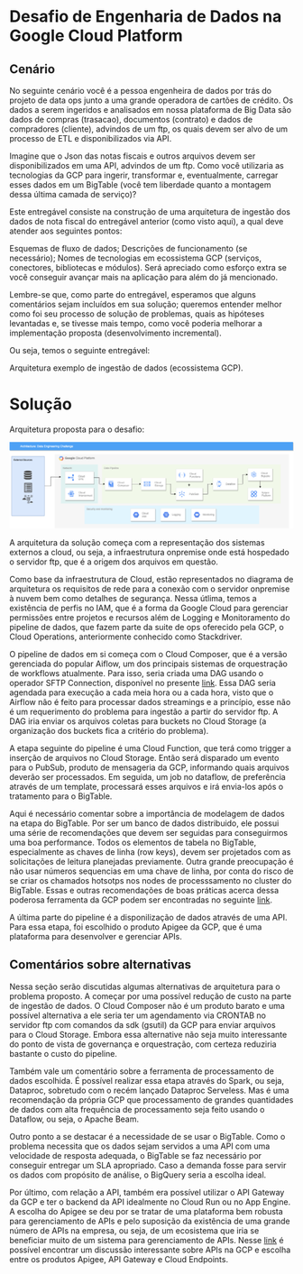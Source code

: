 # Desafio de Engenharia de Dados na Google Cloud Platform

## Cenário

No seguinte cenário você é a pessoa engenheira de dados por trás do projeto de data ops junto a uma grande operadora de cartões de crédito. Os dados a serem ingeridos e analisados em nossa plataforma de Big Data são dados de compras (trasacao), documentos (contrato) e dados de compradores (cliente), advindos de um ftp, os quais devem ser alvo de um processo de ETL e disponibilizados via API.

Imagine que o Json das notas fiscais e outros arquivos devem ser disponibilizados em uma API, advindos de um ftp. Como você utilizaria as tecnologias da GCP para ingerir, transformar e, eventualmente, carregar esses dados em um BigTable (você tem liberdade quanto a montagem dessa última camada de serviço)?

Este entregável consiste na construção de uma arquitetura de ingestão dos dados de nota fiscal do entregável anterior (como visto aqui), a qual deve atender aos seguintes pontos:

Esquemas de fluxo de dados;
Descrições de funcionamento (se necessário);
Nomes de tecnologias em ecossistema GCP (serviços, conectores, bibliotecas e módulos).
Será apreciado como esforço extra se você conseguir avançar mais na aplicação para além do já mencionado.

Lembre-se que, como parte do entregável, esperamos que alguns comentários sejam incluídos em sua solução; queremos entender melhor como foi seu processo de solução de problemas, quais as hipóteses levantadas e, se tivesse mais tempo, como você poderia melhorar a implementação proposta (desenvolvimento incremental).

Ou seja, temos o seguinte entregável:

Arquitetura exemplo de ingestão de dados (ecossistema GCP).

# Solução 

Arquitetura proposta para o desafio:

![Arquitetura proposta](./img/arquitetura_teste_eng.png "Arquitetura proposta")

A arquitetura da solução começa com a representação dos sistemas externos a cloud, ou seja, a infraestrutura onpremise onde está hospedado o servidor ftp, que é a origem dos arquivos em questão. 

Como base da infraestrutura de Cloud, estão representados no diagrama de arquitetura os requisitos de rede para a conexão com o servidor onpremise à nuvem bem como detalhes de segurança. Nessa útlima, temos a existência de perfis no IAM, que é a forma da Google Cloud para gerenciar permissões entre projetos e recursos além de Logging e Monitoramento do pipeline de dados, que fazem parte da suite de ops oferecido pela GCP, o Cloud Operations, anteriormente conhecido como Stackdriver. 

O pipeline de dados em si começa com o Cloud Composer, que é a versão gerenciada do popular Aiflow, um dos principais sistemas de orquestração de workflows atualmente. Para isso, seria criada uma DAG usando o operador SFTP Connection, disponível no presente [link](https://airflow.apache.org/docs/apache-airflow-providers-sftp/stable/connections/sftp.html). Essa DAG seria agendada para execução a cada meia hora ou a cada hora, visto que o Airflow não é feito para processar dados streamings e a princípio, esse não é um requerimento do problema para ingestão a partir do servidor ftp. A DAG iria enviar os arquivos coletas para buckets no Cloud Storage (a organização dos buckets fica a critério do problema). 

A etapa seguinte do pipeline é uma Cloud Function, que terá como trigger a inserção de arquivos no Cloud Storage. Então será disparado um evento para o PubSub, produto de mensageria da GCP, informando quais arquivos deverão ser processados. Em seguida, um job no dataflow, de preferência através de um template, processará esses arquivos e irá envia-los após o tratamento para o BigTable. 

Aqui é necessário comentar sobre a importância de modelagem de dados na etapa do BigTable. Por ser um banco de dados distribuido, ele possui uma série de recomendações que devem ser seguidas para conseguirmos uma boa performance. Todos os elementos de tabela no BigTable, especialmente as chaves de linha (row keys), devem ser projetados com as solicitações de leitura planejadas previamente. Outra grande preocupação é não usar números sequencias em uma chave de linha, por conta do risco de se criar os chamados hotsotps nos nodes de processsamento no cluster do BigTable. Essas e outras recomendações de boas práticas acerca dessa poderosa ferramenta da GCP podem ser encontradas no seguinte [link](https://cloud.google.com/bigtable/docs/schema-design).

A última parte do pipeline é a disponilização de dados através de uma API. Para essa etapa, foi escolhido o produto Apigee da GCP, que é uma plataforma para desenvolver e gerenciar APIs. 



## Comentários sobre alternativas

Nessa seção serão discutidas algumas alternativas de arquitetura para o problema proposto. A começar por uma possível redução de custo na parte de ingestão de dados. O Cloud Composer não é um produto barato e uma possível alternativa a ele seria ter um agendamento via CRONTAB no servidor ftp com comandos da sdk (gsutil) da GCP para enviar arquivos para o Cloud Storage. Embora essa alternative não seja muito interessante do ponto de vista de governança e orquestração, com certeza reduziria bastante o custo do pipeline. 

Também vale um comentário sobre a ferramenta de processamento de dados escolhida. É possível realizar essa etapa através do Spark, ou seja, Dataproc, sobretudo com o recém lançado Dataproc Serveless. Mas é uma recomendação da própria GCP que processamento de grandes quantidades de dados com alta frequência de processamento seja feito usando o Dataflow, ou seja, o Apache Beam. 

Outro ponto a se destacar é a necessidade de se usar o BigTable. Como o problema necessita que os dados sejam servidos a uma API com uma velocidade de resposta adequada, o BigTable se faz necessário por conseguir entregar um SLA apropriado. Caso a demanda fosse para servir os dados com propósito de análise, o BigQuery seria a escolha ideal. 

Por último, com relação a API, também era possível utilizar o API Gateway da GCP e ter o backend da API idealmente no Cloud Run ou no App Engine. A escolha do Apigee se deu por se tratar de uma plataforma bem robusta para gerenciamento de APIs e pelo suposição da existência de uma grande número de APIs na empresa, ou seja, de um ecosistema que iria se beneficiar muito de um sistema para gerenciamento de APIs. Nesse [link](https://cloud.google.com/blog/products/application-modernization/choosing-between-apigee-api-gateway-and-cloud-endpoints) é possível encontrar um discussão interessante sobre APIs na GCP e escolha entre os produtos Apigee, API Gateway e Cloud Endpoints. 